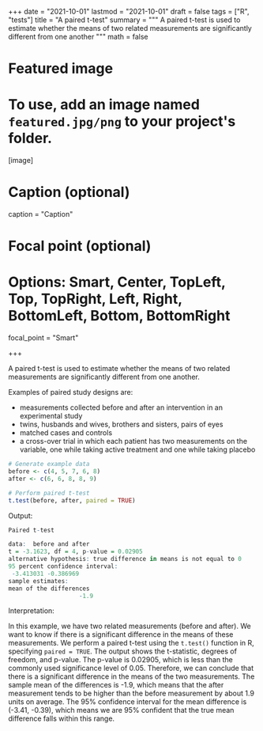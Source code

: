+++
date = "2021-10-01"
lastmod = "2021-10-01"
draft = false
tags = ["R", "tests"]
title = "A paired t-test"
summary = """
A paired t-test is used to estimate whether the means of two related measurements are significantly different from one another
"""
math = false

# Featured image
# To use, add an image named `featured.jpg/png` to your project's folder. 
[image]
  # Caption (optional)
  caption = "Caption"
  
  # Focal point (optional)
  # Options: Smart, Center, TopLeft, Top, TopRight, Left, Right, BottomLeft, Bottom, BottomRight
  focal_point = "Smart"

+++

A paired t-test is used to estimate whether the means of two related measurements are significantly different from one another.

Examples of paired study designs are:
- measurements collected before and after an intervention in an experimental study
- twins, husbands and wives, brothers and sisters, pairs of eyes
- matched cases and controls
- a cross-over trial in which each patient has two measurements on the variable, one while taking active treatment and one while taking placebo


```r
# Generate example data
before <- c(4, 5, 7, 6, 8)
after <- c(6, 6, 8, 8, 9)

# Perform paired t-test
t.test(before, after, paired = TRUE)
```

Output:


```r
Paired t-test

data:  before and after
t = -3.1623, df = 4, p-value = 0.02905
alternative hypothesis: true difference in means is not equal to 0
95 percent confidence interval:
 -3.413031 -0.386969
sample estimates:
mean of the differences 
                    -1.9 

```

Interpretation:

In this example, we have two related measurements (before and after). We want to know if there is a significant difference in the means of these measurements. We perform a paired t-test using the `t.test()` function in R, specifying `paired = TRUE`. The output shows the t-statistic, degrees of freedom, and p-value. The p-value is 0.02905, which is less than the commonly used significance level of 0.05. Therefore, we can conclude that there is a significant difference in the means of the two measurements. The sample mean of the differences is -1.9, which means that the after measurement tends to be higher than the before measurement by about 1.9 units on average. The 95% confidence interval for the mean difference is (-3.41, -0.39), which means we are 95% confident that the true mean difference falls within this range.
